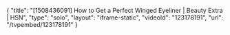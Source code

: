 {
    "title": "[1508436091] How to Get a Perfect Winged Eyeliner | Beauty Extra | HSN",
    "type": "solo",
    "layout": "iframe-static",
    "videoId": "123178191",
    "url": "\/tvpembed\/123178191"
}